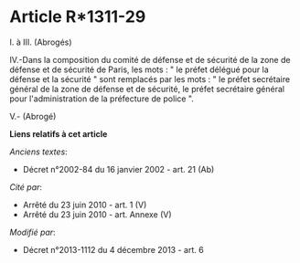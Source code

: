 # Article R*1311-29

I. à III. (Abrogés)

IV.-Dans la composition du comité de défense et de sécurité de la zone de défense et de sécurité de Paris, les mots : " le
préfet délégué pour la défense et la sécurité " sont remplacés par les mots : " le préfet secrétaire général de la zone de
défense et de sécurité, le préfet secrétaire général pour l'administration de la préfecture de police ".

V.- (Abrogé)

**Liens relatifs à cet article**

_Anciens textes_:

  - Décret n°2002-84 du 16 janvier 2002 - art. 21 (Ab)

_Cité par_:

  - Arrêté du 23 juin 2010 - art. 1 (V)
  - Arrêté du 23 juin 2010 - art. Annexe (V)

_Modifié par_:

  - Décret n°2013-1112 du 4 décembre 2013 - art. 6
